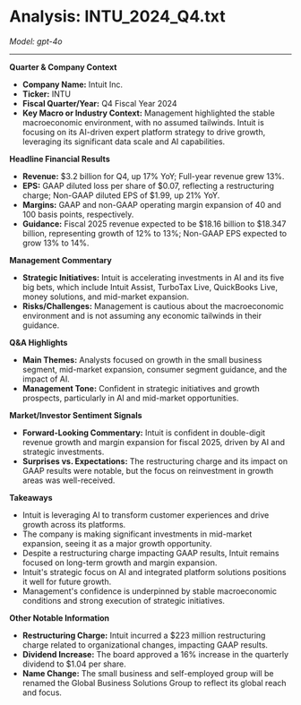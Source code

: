 # Analysis: INTU_2024_Q4.txt

*Model: gpt-4o*

---

**Quarter & Company Context**
- **Company Name:** Intuit Inc.
- **Ticker:** INTU
- **Fiscal Quarter/Year:** Q4 Fiscal Year 2024
- **Key Macro or Industry Context:** Management highlighted the stable macroeconomic environment, with no assumed tailwinds. Intuit is focusing on its AI-driven expert platform strategy to drive growth, leveraging its significant data scale and AI capabilities.

**Headline Financial Results**
- **Revenue:** $3.2 billion for Q4, up 17% YoY; Full-year revenue grew 13%.
- **EPS:** GAAP diluted loss per share of $0.07, reflecting a restructuring charge; Non-GAAP diluted EPS of $1.99, up 21% YoY.
- **Margins:** GAAP and non-GAAP operating margin expansion of 40 and 100 basis points, respectively.
- **Guidance:** Fiscal 2025 revenue expected to be $18.16 billion to $18.347 billion, representing growth of 12% to 13%; Non-GAAP EPS expected to grow 13% to 14%.

**Management Commentary**
- **Strategic Initiatives:** Intuit is accelerating investments in AI and its five big bets, which include Intuit Assist, TurboTax Live, QuickBooks Live, money solutions, and mid-market expansion.
- **Risks/Challenges:** Management is cautious about the macroeconomic environment and is not assuming any economic tailwinds in their guidance.

**Q&A Highlights**
- **Main Themes:** Analysts focused on growth in the small business segment, mid-market expansion, consumer segment guidance, and the impact of AI.
- **Management Tone:** Confident in strategic initiatives and growth prospects, particularly in AI and mid-market opportunities.

**Market/Investor Sentiment Signals**
- **Forward-Looking Commentary:** Intuit is confident in double-digit revenue growth and margin expansion for fiscal 2025, driven by AI and strategic investments.
- **Surprises vs. Expectations:** The restructuring charge and its impact on GAAP results were notable, but the focus on reinvestment in growth areas was well-received.

**Takeaways**
- Intuit is leveraging AI to transform customer experiences and drive growth across its platforms.
- The company is making significant investments in mid-market expansion, seeing it as a major growth opportunity.
- Despite a restructuring charge impacting GAAP results, Intuit remains focused on long-term growth and margin expansion.
- Intuit's strategic focus on AI and integrated platform solutions positions it well for future growth.
- Management's confidence is underpinned by stable macroeconomic conditions and strong execution of strategic initiatives.

**Other Notable Information**
- **Restructuring Charge:** Intuit incurred a $223 million restructuring charge related to organizational changes, impacting GAAP results.
- **Dividend Increase:** The board approved a 16% increase in the quarterly dividend to $1.04 per share.
- **Name Change:** The small business and self-employed group will be renamed the Global Business Solutions Group to reflect its global reach and focus.